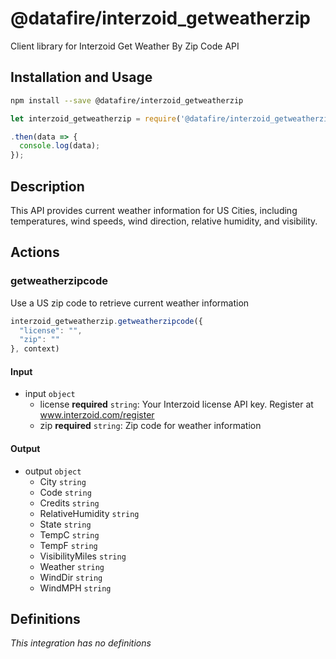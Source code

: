 # @datafire/interzoid_getweatherzip

Client library for Interzoid Get Weather By Zip Code API

## Installation and Usage
```bash
npm install --save @datafire/interzoid_getweatherzip
```
```js
let interzoid_getweatherzip = require('@datafire/interzoid_getweatherzip').create();

.then(data => {
  console.log(data);
});
```

## Description

This API provides current weather information for US Cities, including temperatures, wind speeds, wind direction, relative humidity, and visibility.

## Actions

### getweatherzipcode
Use a US zip code to retrieve current weather information


```js
interzoid_getweatherzip.getweatherzipcode({
  "license": "",
  "zip": ""
}, context)
```

#### Input
* input `object`
  * license **required** `string`: Your Interzoid license API key. Register at www.interzoid.com/register
  * zip **required** `string`: Zip code for weather information

#### Output
* output `object`
  * City `string`
  * Code `string`
  * Credits `string`
  * RelativeHumidity `string`
  * State `string`
  * TempC `string`
  * TempF `string`
  * VisibilityMiles `string`
  * Weather `string`
  * WindDir `string`
  * WindMPH `string`



## Definitions

*This integration has no definitions*
